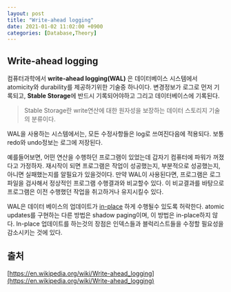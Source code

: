 ```yaml
---
layout: post
title: "Write-ahead logging"
date: 2021-01-02 11:02:00 +0900
categories: [Database,Theory]
---
```


## Write-ahead logging

컴퓨터과학에서 **write-ahead logging(WAL)** 은 데이터베이스 시스템에서 atomicity와 durability를 제공하기위한 기술중 하나이다. 변경정보가 로그로 먼저 기록되고, **Stable Storage**에 반드시 기록되어야하고 그리고 데이터베이스에 기록된다.

> Stable Storage란 write연산에 대한 원자성을 보장하는 데이터 스토리지 기술의 분류이다.

WAL을 사용하는 시스템에서는, 모든 수정사항들은 log로 쓰여진다음에 적용되다. 보통 redo와 undo정보는 로그에 저장된다.

예를들어보면, 어떤 연산을 수행하던 프로그램이 있었는데 갑자기 컴퓨터에 파워가 꺼졌다고 가정하자. 재시작이 되면 프로그램은 작업이 성공했는지, 부분적으로 성공했는지, 아니면 실패했는지를 알필요가 있을것이다. 만약 WAL이 사용된다면, 프로그램은 로그 파일을 검사해서 정상적인 프로그램 수행결과와 비교할수 있다. 이 비교결과를 바탕으로 프로그램은 이전 수행했던 작업을 취고하거나 유지시킬수 있다.

WAL은 데이터 베이스의 업데이트가 [in-place](https://en.wikipedia.org/wiki/In-place_algorithm) 하게 수행될수 있도록 허락한다. atomic  updates를 구현하는 다른 방법은 shadow paging이며, 이 방법은 in-place하지 않다. In-place 업데이트를 하는것의 장점은 인덱스들과 블럭리스트들을 수정할 필요성을 감소시키는 것에 있다.



## 출처

[https://en.wikipedia.org/wiki/Write-ahead_logging](https://en.wikipedia.org/wiki/Write-ahead_logging)

